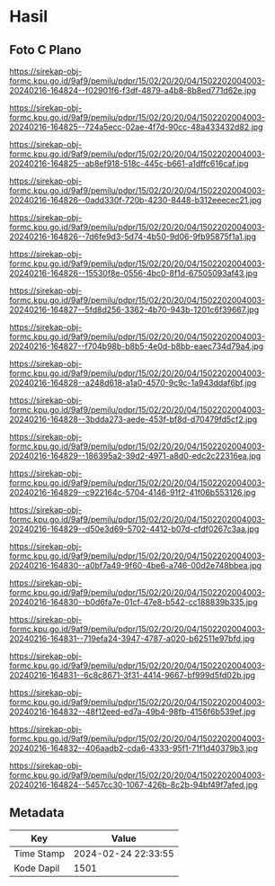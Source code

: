 # Hasil

## Foto C Plano

https://sirekap-obj-formc.kpu.go.id/9af9/pemilu/pdpr/15/02/20/20/04/1502202004003-20240216-164824--f02901f6-f3df-4879-a4b8-8b8ed771d62e.jpg

https://sirekap-obj-formc.kpu.go.id/9af9/pemilu/pdpr/15/02/20/20/04/1502202004003-20240216-164825--724a5ecc-02ae-4f7d-90cc-48a433432d82.jpg

https://sirekap-obj-formc.kpu.go.id/9af9/pemilu/pdpr/15/02/20/20/04/1502202004003-20240216-164825--ab8ef918-518c-445c-b661-a1dffc616caf.jpg

https://sirekap-obj-formc.kpu.go.id/9af9/pemilu/pdpr/15/02/20/20/04/1502202004003-20240216-164826--0add330f-720b-4230-8448-b312eeecec21.jpg

https://sirekap-obj-formc.kpu.go.id/9af9/pemilu/pdpr/15/02/20/20/04/1502202004003-20240216-164826--7d6fe9d3-5d74-4b50-9d06-9fb95875f1a1.jpg

https://sirekap-obj-formc.kpu.go.id/9af9/pemilu/pdpr/15/02/20/20/04/1502202004003-20240216-164826--15530f8e-0556-4bc0-8f1d-67505093af43.jpg

https://sirekap-obj-formc.kpu.go.id/9af9/pemilu/pdpr/15/02/20/20/04/1502202004003-20240216-164827--5fd8d256-3362-4b70-943b-1201c6f39667.jpg

https://sirekap-obj-formc.kpu.go.id/9af9/pemilu/pdpr/15/02/20/20/04/1502202004003-20240216-164827--f704b98b-b8b5-4e0d-b8bb-eaec734d79a4.jpg

https://sirekap-obj-formc.kpu.go.id/9af9/pemilu/pdpr/15/02/20/20/04/1502202004003-20240216-164828--a248d618-a1a0-4570-9c9c-1a943ddaf6bf.jpg

https://sirekap-obj-formc.kpu.go.id/9af9/pemilu/pdpr/15/02/20/20/04/1502202004003-20240216-164828--3bdda273-aede-453f-bf8d-d70479fd5cf2.jpg

https://sirekap-obj-formc.kpu.go.id/9af9/pemilu/pdpr/15/02/20/20/04/1502202004003-20240216-164829--186395a2-39d2-4971-a8d0-edc2c22316ea.jpg

https://sirekap-obj-formc.kpu.go.id/9af9/pemilu/pdpr/15/02/20/20/04/1502202004003-20240216-164829--c922164c-5704-4146-91f2-41f06b553126.jpg

https://sirekap-obj-formc.kpu.go.id/9af9/pemilu/pdpr/15/02/20/20/04/1502202004003-20240216-164829--d50e3d69-5702-4412-b07d-cfdf0267c3aa.jpg

https://sirekap-obj-formc.kpu.go.id/9af9/pemilu/pdpr/15/02/20/20/04/1502202004003-20240216-164830--a0bf7a49-9f60-4be6-a746-00d2e748bbea.jpg

https://sirekap-obj-formc.kpu.go.id/9af9/pemilu/pdpr/15/02/20/20/04/1502202004003-20240216-164830--b0d6fa7e-01cf-47e8-b542-cc188839b335.jpg

https://sirekap-obj-formc.kpu.go.id/9af9/pemilu/pdpr/15/02/20/20/04/1502202004003-20240216-164831--719efa24-3947-4787-a020-b62511e97bfd.jpg

https://sirekap-obj-formc.kpu.go.id/9af9/pemilu/pdpr/15/02/20/20/04/1502202004003-20240216-164831--6c8c8671-3f31-4414-9667-bf999d5fd02b.jpg

https://sirekap-obj-formc.kpu.go.id/9af9/pemilu/pdpr/15/02/20/20/04/1502202004003-20240216-164832--48f12eed-ed7a-49b4-98fb-4156f6b539ef.jpg

https://sirekap-obj-formc.kpu.go.id/9af9/pemilu/pdpr/15/02/20/20/04/1502202004003-20240216-164832--406aadb2-cda6-4333-95f1-71f1d40379b3.jpg

https://sirekap-obj-formc.kpu.go.id/9af9/pemilu/pdpr/15/02/20/20/04/1502202004003-20240216-164824--5457cc30-1067-426b-8c2b-94bf49f7afed.jpg


## Metadata

| Key        | Value               |
| ---------- | ------------------- |
| Time Stamp | 2024-02-24 22:33:55 |
| Kode Dapil | 1501                |



